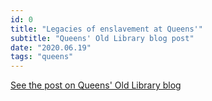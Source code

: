 ```yaml
---
id: 0
title: "Legacies of enslavement at Queens'"
subtitle: "Queens' Old Library blog post"
date: "2020.06.19"
tags: "queens"
---
```


[See the post on Queens' Old Library blog](https://queenslib.wordpress.com/2020/06/19/legacies-of-enslavement-at-queens/)

